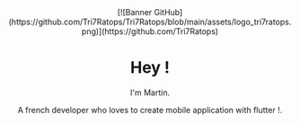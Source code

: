 <center>
    [![Banner GitHub](https://github.com/Tri7Ratops/Tri7Ratops/blob/main/assets/logo_tri7ratops.png)](https://github.com/Tri7Ratops)
</center>
<h1 align='center'>
    Hey !
</h1>
<p align='center'>
    I'm Martin.
</p>
<p align='center'>
   A french developer who loves to create mobile application with flutter !</a>.
</p>

